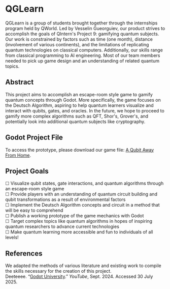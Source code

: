 # QGLearn
QGLearn is a group of students brought together through the internships program held by QWorld. Led by Vesselin Gueorguiev, our product strives to accomplish the goals of QIntern's Project 9: gamifying quantum subjects. Our work is constrained by factors such as time (one month), distance (involvement of various continents), and the limitations of replicating quantum technologies on classical computers. Additionally, our skills range from classical programming to AI engineering. Most of our team members needed to pick up game design and an understanding of related quantum topics.
<br>

## Abstract
This project aims to accomplish an escape-room style game to gamify quantum concepts through Godot. More specifically, the game focuses on the Deutsch Algorithm, aspiring to help quantum learners visualize and interact with qubits, gates, and oracles. In the future, we hope to proceed to gamify more complex algorithms such as QFT, Shor's, Grover's, and potentially look into additional quantum subjects like cryptography.
<br>

## Godot Project File
To access the prototype, please download our game file: [A Qubit Away From Home](https://drive.google.com/drive/folders/1Zv92u4JJeMr4_ALdbu-i5JQyfhgOB1Sx?usp=drive_link).

## Project Goals
☐ Visualize qubit states, gate interactions, and quantum algorithms through an escape-room style game
<br>
☐ Provide players with an understanding of quantum circuit building and qubit transformations as a result of environmental factors
<br>
☐ Implement the Deutsch Algorithm concepts and circuit in a method that will be easy to comprehend
<br>
☐ Publish a working prototype of the game mechanics with Godot
<br>
☐ Target complex topics like quantum algorithms in hopes of inspiring quantum researchers to advance current technologies
<br>
☐ Make quantum learning more accessible and fun to individuals of all levels!

## References
We adapted the methods of various literature and existing work to compile the skills necessary for the creation of this project.
<br>
Deeteeee. “[Godot University](https://www.youtube.com/playlist?list=PLrT2fbyJrAIctd7zNUsdPakIllX2lhrzo).” *YouTube*, Sept. 2024. Accessed 30 July 2025.
